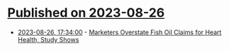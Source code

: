 # [Published on 2023-08-26](index.md)

* [2023-08-26, 17:34:00](https://science.slashdot.org/story/23/08/26/0337210/marketers-overstate-fish-oil-claims-for-heart-health-study-shows?utm_source=rss1.0mainlinkanon&utm_medium=feed) - [Marketers Overstate Fish Oil Claims for Heart Health, Study Shows](https://science.slashdot.org/story/23/08/26/0337210/marketers-overstate-fish-oil-claims-for-heart-health-study-shows?utm_source=rss1.0mainlinkanon&utm_medium=feed)
